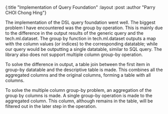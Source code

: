 {:title "Implementation of Query Foundation"
 :layout :post
 :author "Parry CHOI Chong Hing"}

The implementation of the DSL query foundation went well. The biggest problem I have encountered was the group by operation. This is mainly due to the difference in the output results of the generic query and the tech.ml.dataset. The group by function in tech.ml.dataset outputs a map with the column values (or indices) to the corresponding datatable; while our query would be outputting a single datatable, similar to SQL query. The library also does not support multiple column group-by operation.

To solve the difference in output, a table join between the first item in group-by datatable and the descriptive table is made. This combines all the aggregated columns and the original columns, forming a table with all columns.

To solve the multiple column group-by problem, an aggregation of the group by columns is made. A single group-by operation is made to the aggregated column. This column, although remains in the table, will be filtered out in the later step in the operation.